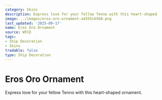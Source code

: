 ```yaml
---
category: Skins
description: Express love for your fellow Tenno with this heart-shaped ornament.
image: ../images/eros-oro-ornament-a4555c6560.png
last_updated: '2025-09-17'
name: Eros Oro Ornament
source: WFCD
tags:
- Ship Decoration
- Skins
tradable: false
type: Ship Decoration
---
```


# Eros Oro Ornament

Express love for your fellow Tenno with this heart-shaped ornament.

